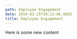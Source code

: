 ```yaml
---
path: Employee Engagement
date: 2019-03-25T10:12:06.669Z
title: Employee Engagement
---
```

Here is some new content
